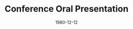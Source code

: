 ---
title: "Conference Oral Presentation"
collection: publications
permalink: /publication/ConferenceOral
date: 1980-12-12
venue: 'Engineering'
citation: '     '
---